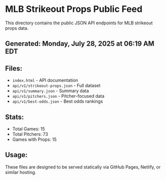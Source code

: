 # MLB Strikeout Props Public Feed

This directory contains the public JSON API endpoints for MLB strikeout props data.

## Generated: Monday, July 28, 2025 at 06:19 AM EDT

## Files:
- `index.html` - API documentation
- `api/v1/strikeout-props.json` - Full dataset
- `api/v1/summary.json` - Summary data
- `api/v1/pitchers.json` - Pitcher-focused data  
- `api/v1/best-odds.json` - Best odds rankings

## Stats:
- Total Games: 15
- Total Pitchers: 73
- Games with Props: 15

## Usage:
These files are designed to be served statically via GitHub Pages, Netlify, or similar hosting.
